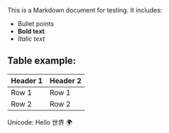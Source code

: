 This is a Markdown document for testing.
It includes:
 * Bullet points
 * **Bold text**
 * *Italic text*

## Table example:

| Header 1 | Header 2 |
| -------- | -------- |
| Row 1    | Row 1    |
| Row 2    | Row 2    |

Unicode: Hello 世界 🌍
